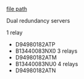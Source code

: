 
[file path](<file:///C:\Users\jnetherton\G&W Electric Co\US-PowerGridAutomation - Documents\_Lazer\Camp Carroll - 108664 - 106176>)

Dual redundancy servers

1 relay
- D94980182ATP
- B13440083NX0
3 relays
- D94980182ATM
- B13440083NU0
4 relays
- D94980182ATN
